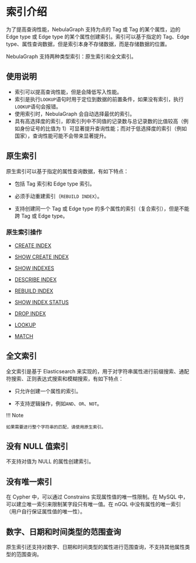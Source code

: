 # 索引介绍

为了提高查询性能，NebulaGraph 支持为点的 Tag 或 Tag 的某个属性，边的 Edge type 或 Edge type 的某个属性创建索引。索引可以基于指定的 Tag、Edge type、属性查询数据，但是索引本身不存储数据，而是存储数据的位置。

NebulaGraph 支持两种类型索引：原生索引和全文索引。

## 使用说明

- 索引可以提高查询性能，但是会降低写入性能。
- 索引是执行`LOOKUP`语句时用于定位到数据的前置条件，如果没有索引，执行`LOOKUP`语句会报错。
- 使用索引时，NebulaGraph 会自动选择最优的索引。
- 具有高选择度的索引，即索引列中不同值的记录数与总记录数的比值较高（例如身份证号的比值为 1）可显著提升查询性能；而对于低选择度的索引（例如国家），查询性能可能不会带来显著提升。

## 原生索引

原生索引可以基于指定的属性查询数据，有如下特点：

- 包括 Tag 索引和 Edge type 索引。

- 必须手动重建索引（`REBUILD INDEX`）。

- 支持创建同一个 Tag 或 Edge type 的多个属性的索引（复合索引），但是不能跨 Tag 或 Edge type。

### 原生索引操作

- [CREATE INDEX](1.create-native-index.md)

- [SHOW CREATE INDEX](2.1.show-create-index.md)

- [SHOW INDEXES](2.show-native-indexes.md)

- [DESCRIBE INDEX](3.describe-native-index.md)

- [REBUILD INDEX](4.rebuild-native-index.md)

- [SHOW INDEX STATUS](5.show-native-index-status.md)

- [DROP INDEX](6.drop-native-index.md)

- [LOOKUP](../7.general-query-statements/5.lookup.md)

- [MATCH](../7.general-query-statements/2.match.md)

## 全文索引

全文索引是基于 Elasticsearch 来实现的，用于对字符串属性进行前缀搜索、通配符搜索、正则表达式搜索和模糊搜索，有如下特点：

- 只允许创建一个属性的索引。

- 不支持逻辑操作，例如`AND`、`OR`、`NOT`。

!!! Note

    如果需要进行整个字符串的匹配，请使用原生索引。

## 没有 NULL 值索引

不支持对值为 NULL 的属性创建索引。

## 没有唯一索引

在 Cypher 中，可以通过 Constrains 实现属性值的唯一性限制。在 MySQL 中，可以建立唯一索引来限制某字段只有唯一值。在 nGQL 中没有属性的唯一索引（用户自行保证属性值的唯一性）。

## 数字、日期和时间类型的范围查询

原生索引还支持对数字、日期和时间类型的属性进行范围查询，不支持其他属性类型的范围查询。

